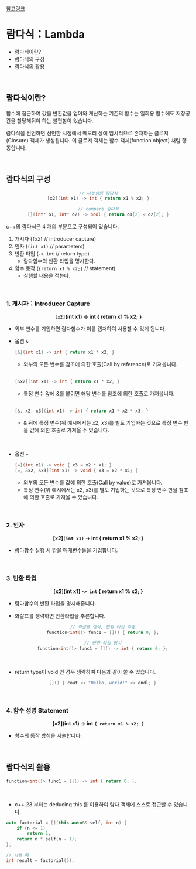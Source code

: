 [참고링크](https://modoocode.com/196)

# 람다식：Lambda

- 람다식이란?
- 람다식의 구성
- 람다식의 활용

<br />

## 람다식이란?

함수에 접근하여 값을 반환값을 얻어와 계산하는 기존의 함수는 일회용 함수에도 저장공간을 할당해줘야 하는 불편함이 있습니다.

람다식을 선언하면 선언한 시점에서 메모리 상에 임시적으로 존재하는 클로져 (Closure) 객체가 생성됩니다. 이 클로져 객체는 함수 객체(function object) 처럼 행동합니다.

<br />

## 람다식의 구성

<center>

```cpp
// 나눗셈의 람다식
[x2](int x1) -> int { return x1 % x2; }

// compare 람다식
[](int* o1, int* o2) -> bool { return o1[2] < o2[2]; }
```

</center>
c++의 람다식은 4 개의 부분으로 구성되어 있습니다.

<br/>

1. 개시자 (`[x2]` // introducer capture)
2. 인자 (`(int x1)` // parameters)
3. 반환 타입 (`-> int` // return type)
   - 람다함수의 반환 타입을 명시한다.
4. 함수 동작 (`{return x1 % x2;}` // statement)
   - 실행할 내용을 적는다.

<br />

### 1. 개시자：Introducer Capture

<center>

<b> `[x2]`(int x1) -> int { return x1 % x2; } </b>

</center>

- 외부 변수를 기입하면 람다함수가 이를 캡쳐하여 사용할 수 있게 됩니다.
- 옵션 `&`

  ```cpp
  [&](int x1) -> int { return x1 * x2; }
  ```

  - 외부의 모든 변수를 참조에 의한 호출(Call by reference)로 가져옵니다.

  <br/>

  ```cpp
  [&x2](int x1) -> int { return x1 * x2; }
  ```

  - 특정 변수 앞에 &를 붙이면 해당 변수를 참조에 의한 호출로 가져옵니다.

  <br/>

  ```cpp
  [&, x2, x3](int x1) -> int { return x1 * x2 * x3; }
  ```

  - & 뒤에 특정 변수(위 예시에서는 x2, x3)를 별도 기입하는 것으로 특정 변수 만을 값에 의한 호출로 가져올 수 있습니다.

<br/>

- 옵션 `=`

  ```cpp
  [=](int x1) -> void { x3 = x2 * x1; }
  [=, &x2, &x3](int x1) -> void { x3 = x2 * x1; }
  ```

  - 외부의 모든 변수를 값에 의한 호출(Call by value)로 가져옵니다.
  - 특정 변수(위 예시에서는 x2, x3)를 별도 기입하는 것으로 특정 변수 만을 참조에 의한 호출로 가져올 수 있습니다.

<br />

### 2. 인자

<center>

<b> [x2]`(int x1)` -> int { return x1 % x2; } </b>

</center>

- 람다함수 실행 시 받을 매개변수들을 기입합니다.

<br />

### 3. 반환 타입

<center>

<b> [x2](int x1) `-> int` { return x1 % x2; } </b>

</center>

- 람다함수의 반환 타입을 명시해줍니다.
- 화살표를 생략하면 반환타입을 추론합니다.

  <center>

  ```cpp
  // 화살표 생략, 반환 타입 추론
  function<int()> func1 = []() { return 0; };

  // 반환 타입 명시
  function<int()> func1 = []() -> int { return 0; };
  ```

  </center>

<br />

- return type이 void 인 경우 생략하여 다음과 같이 쓸 수 있습니다.
  <center>

  ```cpp
  []() { cout << "Hello, world!" << endl; }
  ```

  </center>

<br />

### 4. 함수 성명 Statement

<center>

<b> [x2](int x1) -> int `{ return x1 % x2; }` </b>

</center>

- 함수의 동작 방침을 서술합니다.

<br />

## 람다식의 활용

```cpp
function<int()> func1 = []() -> int { return 0; };
```

<br />

- c++ 23 부터는 deducing this 를 이용하여 람다 객체에 스스로 접근할 수 있습니다.

```cpp
auto factorial = [](this auto&& self, int n) {
    if (n <= 1)
        return 1;
    return n * self(n - 1);
};

// 사용 예
int result = factorial(5);
```
